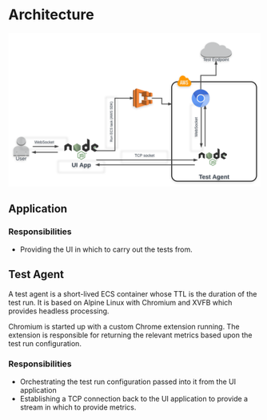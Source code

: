 # Architecture

![](../assets/architecture.png)

## Application

### Responsibilities

* Providing the UI in which to carry out the tests from.

## Test Agent

A test agent is a short-lived ECS container whose TTL is the duration of the test run. It is based on Alpine Linux with Chromium and XVFB which provides headless processing.

Chromium is started up with a custom Chrome extension running. The extension is responsible for returning the relevant metrics based upon the test run configuration.

### Responsibilities

* Orchestrating the test run configuration passed into it from the UI application
* Establishing a TCP connection back to the UI application to provide a stream in which to provide metrics.
